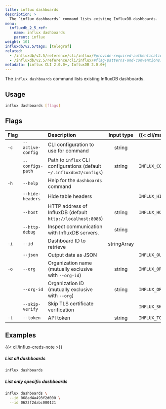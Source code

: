 ```yaml
---
title: influx dashboards
description: >
  The `influx dashboards` command lists existing InfluxDB dashboards.
menu:
  influxdb_2_5_ref:
    name: influx dashboards
    parent: influx
weight: 101
influxdb/v2.5/tags: [telegraf]
related:
  - /influxdb/v2.5/reference/cli/influx/#provide-required-authentication-credentials, influx CLI—Provide required authentication credentials
  - /influxdb/v2.5/reference/cli/influx/#flag-patterns-and-conventions, influx CLI—Flag patterns and conventions
metadata: [influx CLI 2.0.0+, InfluxDB 2.0.0+]
---
```


The `influx dashboards` command lists existing InfluxDB dashboards.

## Usage
```sh
influx dashboards [flags]
```

## Flags
| Flag |                   | Description                                                           | Input type  | {{< cli/mapped >}}    |
|:-----|:------------------|:----------------------------------------------------------------------|:-----------:|:----------------------|
| `-c` | `--active-config` | CLI configuration to use for command                                  | string      |                       |
|      | `--configs-path`  | Path to `influx` CLI configurations (default `~/.influxdbv2/configs`) | string      | `INFLUX_CONFIGS_PATH` |
| `-h` | `--help`          | Help for the `dashboards` command                                     |             |                       |
|      | `--hide-headers`  | Hide table headers                                                    |             | `INFLUX_HIDE_HEADERS` |
|      | `--host`          | HTTP address of InfluxDB (default `http://localhost:8086`)            | string      | `INFLUX_HOST`         |
|      | `--http-debug`    | Inspect communication with InfluxDB servers.                          | string      |                       |
| `-i` | `--id`            | Dashboard ID to retrieve                                              | stringArray |                       |
|      | `--json`          | Output data as JSON                                                   |             | `INFLUX_OUTPUT_JSON`  |
| `-o` | `--org`           | Organization name (mutually exclusive with `--org-id`)                | string      | `INFLUX_ORG`          |
|      | `--org-id`        | Organization ID (mutually exclusive with `--org`)                     | string      | `INFLUX_ORG_ID`       |
|      | `--skip-verify`   | Skip TLS certificate verification                                     |             | `INFLUX_SKIP_VERIFY`  |
| `-t` | `--token`         | API token                                                             | string      | `INFLUX_TOKEN`        |

## Examples

{{< cli/influx-creds-note >}}

##### List all dashboards
```sh
influx dashboards
```

##### List only specific dashboards
```sh
influx dashboards \
  --id 068ad4a493f2d000 \
  --id 0623f2dabc000121
```
